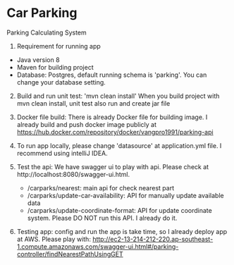 # Car Parking
Parking Calculating System

1. Requirement for running app
- Java version 8
- Maven for building project
- Database: Postgres, default running schema is 'parking'. You can change your database setting.

2. Build and run unit test: 'mvn clean install'
When you build project with mvn clean install, unit test also run and create jar file
   
3. Docker file build: There is already Docker file for building image.
I already build and push docker image publicly at https://hub.docker.com/repository/docker/vangpro1991/parking-api
   
4. To run app locally, please change 'datasource' at application.yml file. I recommend using intelliJ IDEA.

5. Test the api: We have swagger ui to play with api. Please check at http://localhost:8080/swagger-ui.html.
    - /carparks/nearest: main api for check nearest part
    - /carparks/update-car-availability: API for manually update available data
    - /carparks/update-coordinate-format: API for update coordinate system. Please DO NOT run this API. I already do it.  
5. Testing app: config and run the app is take time, so I already deploy app at AWS. Please play with: http://ec2-13-214-212-220.ap-southeast-1.compute.amazonaws.com/swagger-ui.html#/parking-controller/findNearestPathUsingGET
